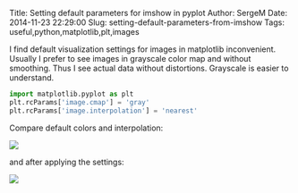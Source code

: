 Title: Setting default parameters for imshow in pyplot
Author: SergeM
Date: 2014-11-23 22:29:00
Slug: setting-default-parameters-from-imshow
Tags: useful,python,matplotlib,plt,images



I find default visualization settings for images in matplotlib inconvenient.
Usually I prefer to see images in grayscale color map and without smoothing.
Thus I see actual data without distortions. Grayscale is easier to understand.

```python
import matplotlib.pyplot as plt
plt.rcParams['image.cmap'] = 'gray'
plt.rcParams['image.interpolation'] = 'nearest'
```

Compare default colors and interpolation:

<img src="{filename}/2014/11/images/img_default.png">

and after applying the settings:

<img src="{filename}/2014/11/images/img_gray.png">
